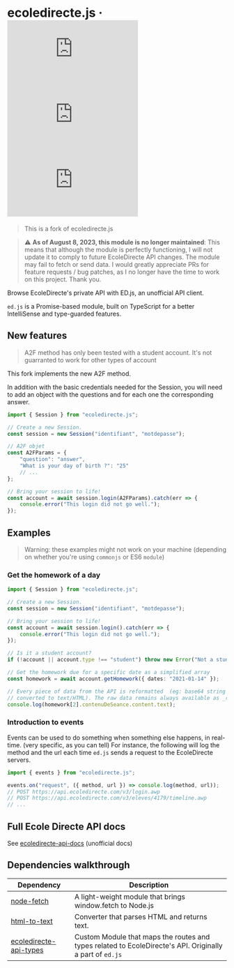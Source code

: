 # ecoledirecte.js &middot; ![GitHub](https://img.shields.io/github/license/a2br/ecoledirecte.js) ![npm](https://img.shields.io/npm/v/ecoledirecte.js) ![npm](https://img.shields.io/npm/dw/ecoledirecte.js)

> This is a fork of ecoledirecte.js 

> ⚠ **As of August 8, 2023, this module is no longer maintained**: This means that although the module is perfectly functioning, I will not update it to comply to future EcoleDirecte API changes. The module may fail to fetch or send data. I would greatly appreciate PRs for feature requests / bug patches, as I no longer have the time to work on this project. Thank you.

Browse EcoleDirecte's private API with ED.js, an unofficial API client.

`ed.js` is a Promise-based module, built on TypeScript for a better IntelliSense and type-guarded features.

## New features 

> A2F method has only been tested with a student account. It's not guarranted to work for other types of account

This fork implements the new A2F method. 

In addition with the basic credentials needed for the Session, you will need to add an object with the questions and for each one the corresponding answer.

```typescript 
import { Session } from "ecoledirecte.js";

// Create a new Session.
const session = new Session("identifiant", "motdepasse");

// A2F objet
const A2FParams = {
	"question": "answer",
	"What is your day of birth ?": "25"
	// ...
};

// Bring your session to life!
const account = await session.login(A2FParams).catch(err => {
	console.error("This login did not go well.");
});
```

## Examples

> Warning: these examples might not work on your machine (depending on whether you're using `commonjs` or ES6 `module`)

### Get the homework of a day

```typescript
import { Session } from "ecoledirecte.js";

// Create a new Session.
const session = new Session("identifiant", "motdepasse");

// Bring your session to life!
const account = await session.login().catch(err => {
	console.error("This login did not go well.");
});

// Is it a student account?
if (!account || account.type !== "student") throw new Error("Not a student!");

// Get the homework due for a specific date as a simplified array
const homework = await account.getHomework({ dates: "2021-01-14" });

// Every piece of data from the API is reformatted  (eg: base64 string are
// converted to text/HTML). The raw data remains always available as _raw
console.log(homework[2].contenuDeSeance.content.text);
```

### Introduction to events

Events can be used to do something when something else happens, in real-time. (very specific, as you can tell)
For instance, the following will log the method and the url each time `ed.js` sends a request to the EcoleDirecte servers.

```typescript
import { events } from "ecoledirecte.js";

events.on("request", ({ method, url }) => console.log(method, url));
// POST https://api.ecoledirecte.com/v3/login.awp
// POST https://api.ecoledirecte.com/v3/eleves/4179/timeline.awp
// ...
```
## Full Ecole Directe API docs

See [ecoledirecte-api-docs](https://github.com/EduWireApps/ecoledirecte-api-docs?tab=readme-ov-file#-concernant-la-connexion-qcm) (unofficial docs)
## Dependencies walkthrough

| Dependency                                                                     | Description                                                                                       |
| ------------------------------------------------------------------------------ | ------------------------------------------------------------------------------------------------- |
| [node-fetch](https://www.npmjs.com/package/node-fetch)                         | A light-weight module that brings window.fetch to Node.js                                         |
| [html-to-text](https://www.npmjs.com/package/html-to-text)                     | Converter that parses HTML and returns text.                                                      |
| [ecoledirecte-api-types](https://www.npmjs.com/package/ecoledirecte-api-types) | Custom Module that maps the routes and types related to EcoleDirecte's API. Originally a part of `ed.js` |
